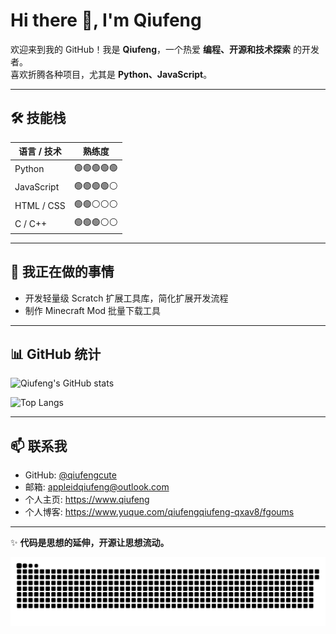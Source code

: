 # Hi there 👋, I'm Qiufeng

欢迎来到我的 GitHub！我是 **Qiufeng**，一个热爱 **编程、开源和技术探索** 的开发者。  
喜欢折腾各种项目，尤其是 **Python、JavaScript**。

---

## 🛠 技能栈

| 语言 / 技术 |     熟练度    |
|-------------|--------------|
| Python      | 🟢🟢🟢🟢🟢 |
| JavaScript  | 🟢🟢🟢🟢⚪ |
| HTML / CSS  | 🟢🟢⚪⚪⚪ |
| C / C++     | 🟢🟢🟢⚪⚪ |

---

## 🔭 我正在做的事情

- 开发轻量级 Scratch 扩展工具库，简化扩展开发流程  
- 制作 Minecraft Mod 批量下载工具   

---

## 📊 GitHub 统计

![Qiufeng's GitHub stats](https://github-readme-stats.vercel.app/api?username=qiufengcute&show_icons=true&theme=radical)

![Top Langs](https://github-readme-stats.vercel.app/api/top-langs/?username=qiufengcute&layout=compact&theme=radical)

---

## 📫 联系我

- GitHub: [@qiufengcute](https://github.com/qiufengcute)  
- 邮箱: appleidqiufeng@outlook.com
- 个人主页: https://www.qiufeng
- 个人博客:  https://www.yuque.com/qiufengqiufeng-qxav8/fgoums

---

✨ **代码是思想的延伸，开源让思想流动。**  

<picture>
  <source media="(prefers-color-scheme: dark)" srcset="github-snake-dark.svg">
  <source media="(prefers-color-scheme: light)" srcset="github-snake.svg">
  <img alt="贡献蛇" src="github-snake.svg">
</picture>


